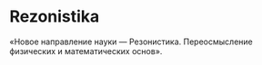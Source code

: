 # Rezonistika
«Новое направление науки — Резонистика. Переосмысление физических и математических основ».
